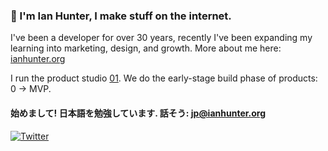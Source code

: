 ### 👋 I'm Ian Hunter, I make stuff on the internet.

I've been a developer for over 30 years, recently I've been expanding my learning into marketing, design, and growth. More about me here: [ianhunter.org](https://ianhunter.org)

I run the product studio [01](https://01.studio). We do the early-stage build phase of products: 0 -> MVP. 

#### 始めまして! 日本語を勉強しています. 話そう: jp@ianhunter.org

[![Twitter](https://img.shields.io/badge/Twitter-skyblue.svg?&logo=twitter)](https://twitter.com/ianhunter)
